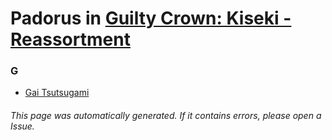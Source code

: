 # Padorus in [Guilty Crown: Kiseki - Reassortment](https://myanimelist.net/anime/12419/Guilty_Crown__Kiseki_-_Reassortment)

### G
* [Gai Tsutsugami](https://github.com/shadow578/Project-Padoru/blob/master/table-of-contents/characters/GaiTsutsugami.md)

###### This page was automatically generated. If it contains errors, please open a Issue.
